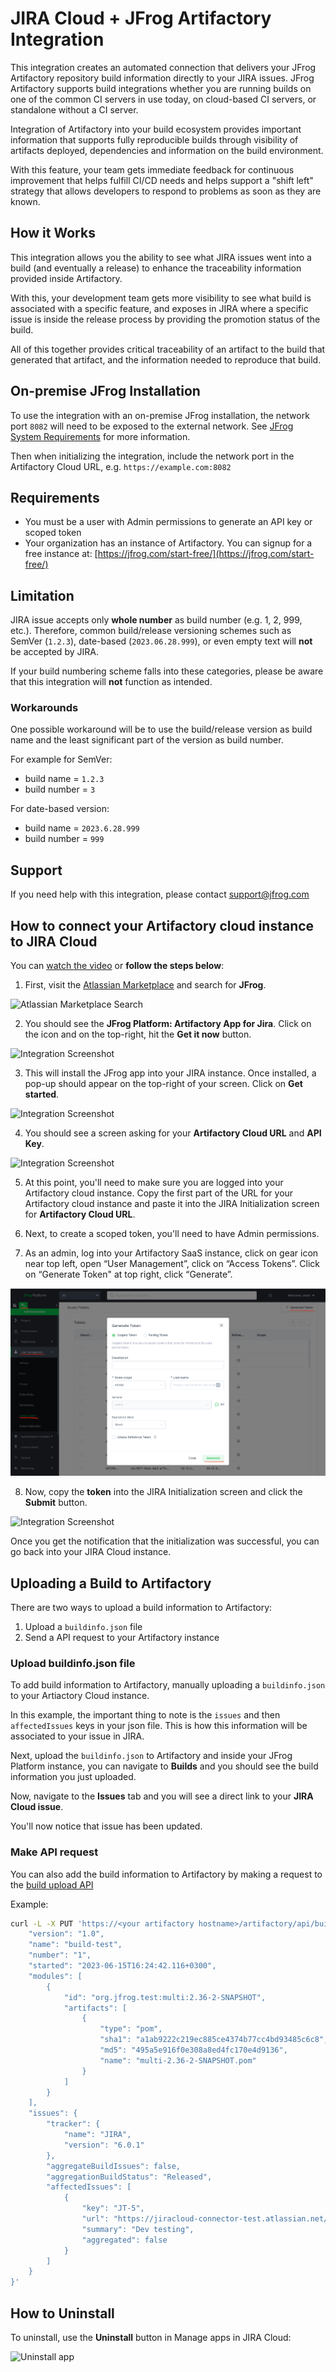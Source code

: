 # JIRA Cloud + JFrog Artifactory Integration

This integration creates an automated connection that delivers your JFrog Artifactory repository build information directly to your JIRA issues. JFrog Artifactory supports build integrations whether you are running builds on one of the common CI servers in use today, on cloud-based CI servers, or standalone without a CI server.

Integration of Artifactory into your build ecosystem provides important information that supports fully reproducible builds through visibility of artifacts deployed, dependencies and information on the build environment.

With this feature, your team gets immediate feedback for continuous improvement that helps fulfill CI/CD needs and helps support a "shift left" strategy that allows developers to respond to problems as soon as they are known.

## How it Works

This integration allows you the ability to see what JIRA issues went into a build (and eventually a release) to enhance the traceability information provided inside Artifactory.  

With this, your development team gets more visibility to see what build is associated with a specific feature, and exposes in JIRA where a specific issue is inside the release process by providing the promotion status of the build.

All of this together provides critical traceability of an artifact to the build that generated that artifact, and the information needed to reproduce that build.

## On-premise JFrog Installation

To use the integration with an on-premise JFrog installation, the network port `8082` will need to be exposed to the external network. See [JFrog System Requirements](https://www.jfrog.com/confluence/display/JFROG/System+Requirements#SystemRequirements-RequirementsMatrix) for more information.

Then when initializing the integration, include the network port in the Artifactory Cloud URL, e.g. `https://example.com:8082`

## Requirements

* You must be a user with Admin permissions to generate an API key or scoped token
* Your organization has an instance of Artifactory. You can signup for a free instance at: [https://jfrog.com/start-free/](https://jfrog.com/start-free/)

## Limitation

JIRA issue accepts only **whole number** as build number (e.g. 1, 2, 999, etc.). Therefore, common build/release versioning schemes such as SemVer (`1.2.3`), date-based (`2023.06.28.999`), or even empty text will **not** be accepted by JIRA.

If your build numbering scheme falls into these categories, please be aware that this integration will **not** function as intended.

### Workarounds

One possible workaround will be to use the build/release version as build name and the least significant part of the version as build number.

For example for SemVer:
* build name = `1.2.3`
* build number = `3`

For date-based version:
* build name = `2023.6.28.999`
* build number = `999`

## Support

If you need help with this integration, please contact [support@jfrog.com](mailto:support@jfrog.com)

## How to connect your Artifactory cloud instance to JIRA Cloud

You can [watch the video](https://drive.google.com/file/d/1l_oBI5m66uPvv2woZtAZpS2l9CRhLXAQ/view) or **follow the steps below**:

1. First, visit the [Atlassian Marketplace](https://marketplace.atlassian.com/search?query=JFrog) and search for **JFrog**.

![Atlassian Marketplace Search](https://github.com/jfrog/partner-integrations/blob/main/img/img1.png?raw=true)

2. You should see the **JFrog Platform: Artifactory App for Jira**. Click on the icon and on the top-right, hit the **Get it now** button.

![Integration Screenshot](https://github.com/jfrog/partner-integrations/blob/main/jira/images/image3.png?raw=true)

3. This will install the JFrog app into your JIRA instance. Once installed, a pop-up should appear on the top-right of your screen. Click on **Get started**.

![Integration Screenshot](https://github.com/jfrog/partner-integrations/blob/main/jira/images/image2.png?raw=true)

4. You should see a screen asking for your **Artifactory Cloud URL** and **API Key**.

![Integration Screenshot](https://github.com/jfrog/partner-integrations/blob/main/jira/images/image5.png?raw=true)

5. At this point, you'll need to make sure you are logged into your Artifactory cloud instance. Copy the first part of the URL for your Artifactory cloud instance and paste it into the JIRA Initialization screen for **Artifactory Cloud URL**.

6. Next, to create a scoped token, you'll need to have Admin permissions.

7. As an admin, log into your Artifactory SaaS instance, click on gear icon near top left, open “User Management”, click on “Access Tokens”. Click on “Generate Token" at top right, click “Generate”.

![Integration Screenshot](https://github.com/jfrog/partner-integrations/blob/main/jira/images/image1.png?raw=true)

8. Now, copy the **token** into the JIRA Initialization screen and click the **Submit** button.

![Integration Screenshot](https://github.com/jfrog/partner-integrations/blob/main/jira/images/image6.png?raw=true)

Once you get the notification that the initialization was successful, you can go back into your JIRA Cloud instance.

## Uploading a Build to Artifactory

There are two ways to upload a build information to Artifactory:
1. Upload a `buildinfo.json` file
2. Send a API request to your Artifactory instance

### Upload buildinfo.json file

To add build information to Artifactory, manually uploading a `buildinfo.json` to your Artiactory Cloud instance.

In this example, the important thing to note is the  `issues` and then `affectedIssues` keys in your json file. This is how this information will be associated to your issue in JIRA.

Next, upload the `buildinfo.json` to Artifactory and inside your JFrog Platform instance, you can navigate to **Builds** and you should see the build information you just uploaded.

Now, navigate to the **Issues** tab and you will see a direct link to your **JIRA Cloud issue**.

You'll now notice that issue has been updated.

### Make API request

You can also add the build information to Artifactory by making a request to the [build upload API](https://jfrog.com/help/r/jfrog-rest-apis/build-upload)

Example:
```sh
curl -L -X PUT 'https://<your artifactory hostname>/artifactory/api/build' -H 'Content-Type: application/json' -H 'Authorization: Bearer <your auth token>' -d '{
    "version": "1.0",
    "name": "build-test",
    "number": "1",
    "started": "2023-06-15T16:24:42.116+0300",
    "modules": [
        {
            "id": "org.jfrog.test:multi:2.36-2-SNAPSHOT",
            "artifacts": [
                {
                    "type": "pom",
                    "sha1": "a1ab9222c219ec885ce4374b77cc4bd93485c6c8",
                    "md5": "495a5e916f0e308a8ed4fc170e4d9136",
                    "name": "multi-2.36-2-SNAPSHOT.pom"
                }
            ]
        }
    ],
    "issues": {
        "tracker": {
            "name": "JIRA",
            "version": "6.0.1"
        },
        "aggregateBuildIssues": false,
        "aggregationBuildStatus": "Released",
        "affectedIssues": [
            {
                "key": "JT-5",
                "url": "https://jiracloud-connector-test.atlassian.net/browse/JT-5",
                "summary": "Dev testing",
                "aggregated": false
            }
        ]
    }
}'
```

## How to Uninstall

To uninstall, use the **Uninstall** button in Manage apps in JIRA Cloud:

![Uninstall app](https://github.com/jfrog/partner-integrations/blob/main/img/jira_image.png?raw=true)
